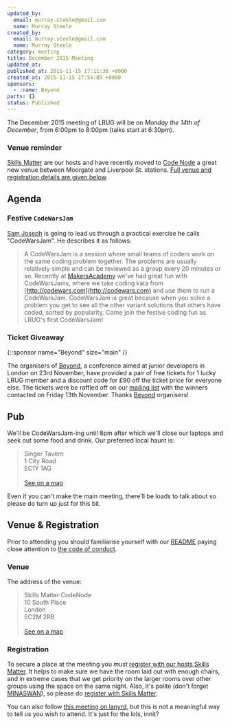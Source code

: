 ```yaml
---
updated_by:
  email: murray.steele@gmail.com
  name: Murray Steele
created_by:
  email: murray.steele@gmail.com
  name: Murray Steele
category: meeting
title: December 2015 Meeting
updated_at:
published_at: 2015-11-15 17:11:36 +0000
created_at: 2015-11-15 17:54:05 +0000
sponsors:
  - :name: Beyond
parts: {}
status: Published
---
```


The December 2015 meeting of LRUG will be on *Monday the 14th of December*, from 6:00pm to 8:00pm (talks start at 6:30pm).

### Venue reminder

[Skills Matter](http://www.skillsmatter.com) are our hosts and have recently moved to [Code Node](https://skillsmatter.com/locations/264-skills-matter-codenode) a great new venue between Moorgate and Liverpool St. stations.  [Full venue and registration details are given below](#dec15registration).

Agenda
------

### Festive `CodeWarsJam`

[Sam Joseph](https://github.com/tansaku) is going to lead us through a practical exercise he calls "CodeWarsJam".  He describes it as follows:

> A CodeWarsJam is a session where small teams of coders work on the same coding
> problem together.  The problems are usually relatively simple and can be
> reviewed as a group every 20 minutes or so.  Recently at
> [MakersAcademy](http://www.makersacademy.com/) we've had great fun with
> CodeWarsJams, where we take coding kata from [http://codewars.com](http://codewars.com)
> and use them to run a CodeWarsJam.  CodeWarsJam is great because when you
> solve a problem you get to see all the other variant solutions that others
> have coded, sorted by popularity.  Come join the festive coding fun as LRUG's
> first CodeWarsJam!

### Ticket Giveaway

{::sponsor name="Beyond" size="main" /}

The organisers of [Beyond](http://beyondconf.co/), a conference aimed at junior developers in London on 23rd November, have provided a pair of free tickets for 1 lucky LRUG member and a discount code for £90 off the ticket price for everyone else.  The tickets were be raffled off on our [mailing list](/mailing-list) with the winners contacted on Friday 13th November.  Thanks [Beyond](http://beyondconf.co/) organisers!

Pub
---

We'll be CodeWarsJam-ing until 8pm after which we'll close our laptops and seek out some food and drink.  Our preferred local haunt is:

> Singer Tavern<br/>1 City Road<br/>EC1Y 1AG<br/><br/>[See on a map](https://goo.gl/maps/w9kPu)

Even if you can't make the main meeting, there'll be loads to talk about so please do turn up just for this bit.

Venue & Registration <a name="dec15registration">&nbsp;</a>
----------------------------------------------------------

Prior to attending you should familiarise yourself with our [README](http://readme.lrug.org/) paying close attention to [the code of conduct](http://readme.lrug.org/#code-of-conduct).

### Venue

The address of the venue:

> Skills Matter CodeNode<br/>10 South Place<br/>London<br/>EC2M 2RB<br/><br/>[See on a map](https://goo.gl/maps/ONJT4)

### Registration

To secure a place at the meeting you *must* [register with our hosts Skills Matter](https://skillsmatter.com/meetups/7566-london-ruby-usergroup).  It helps to make sure we have the room laid out with enough chairs, and in extreme cases that we get priority on the larger rooms over other groups using the space on the same night.  Also, it's polite (don't forget [MINASWAN](https://en.wikipedia.org/wiki/MINASWAN)), so please do [register with Skills Matter](https://skillsmatter.com/meetups/7566-london-ruby-usergroup).

You can also follow [this meeting on lanyrd](http://lanyrd.com/2015/lrug-december/), but this is not a meaningful way to tell us you wish to attend.  It's just for the lols, innit?
